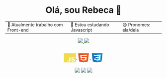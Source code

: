 <h1 align="center">Olá, sou Rebeca 🌠</h1>

 <div>
    <table align="center">
        <tr>
            <td>🔭 Atualmente trabalho com Front-end </td>
            <td> 🌱 Estou estudando Javascript</td>
            <td>😄 Pronomes: ela/dela</td>
        </tr>
    </table>
</div>

<div align="center">
  <a href="https://github.com/rebecasguerri">
  <img height="165em" src="https://github-readme-stats.vercel.app/api?username=rebecasguerri&show_icons=true&theme=midnight-purple&include_all_commits=true&count_private=true"/>
  <img height="165em" src="https://github-readme-stats.vercel.app/api/top-langs/?username=rebecasguerri&layout=compact&langs_count=7&theme=midnight-purple"/>
</div>

##  
<div align="center">
    <div>
        <img align="center" alt="Rebeca-Js" height="30" width="40" src="https://raw.githubusercontent.com/devicons/devicon/master/icons/javascript/javascript-plain.svg">
        <img align="center" alt="Rebeca-HTML" height="30" width="40" src="https://raw.githubusercontent.com/devicons/devicon/master/icons/html5/html5-original.svg">
        <img align="center" alt="Rebeca-CSS" height="30" width="40" src="https://raw.githubusercontent.com/devicons/devicon/master/icons/css3/css3-original.svg">
    </div>
 <br>

  <div>
    <a href = "mailto:rebecasguerri@gmail.com"><img src="https://img.shields.io/badge/-Gmail-%23333?style=for-the-badge&logo=gmail&logoColor=white" target="_blank"></a>
    <a href="https://www.linkedin.com/in/rebeca-freitas-16b16a232/" target="_blank"><img src="https://img.shields.io/badge/-LinkedIn-%230077B5?style=for-the-badge&logo=linkedin&logoColor=white" target="_blank"></a>
    <a href="https://www.instagram.com/rebecasguerri/" target="_blank"><img src="https://img.shields.io/badge/-Instagram-%23E4405F?style=for-the-badge&logo=instagram&logoColor=white" target="_blank"></a>
    
  </div>
 <div>
  
 </div>
</div>

